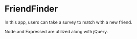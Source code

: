 # FriendFinder


In this app, users can take a survey to match with a new friend.

 
Node and Expressed are utilized along with jQuery.

